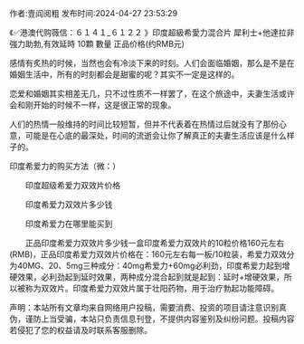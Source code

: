 <p>作者:壹阎阅粗 发布时间:2024-04-27 23:53:29</p>
<p>《✅港澳代购薇信：６１４１_６１２２ 》印度超級希愛力混合片 犀利士+他達拉非 強力助勃,有效延時 10顆 數量 正品价格(约RMB元) </p>
									<p>感情有炙热的时候，当然也会有冷淡下来的时刻。人们会面临婚姻，那么是不是在婚姻生活中，所有的时刻都会是甜蜜的呢？其实不一定是这样的。</p><p>恋爱和婚姻其实相差无几，只不过性质不一样罢了，在这个旅途中，夫妻生活或许会和刚开始的时候不一样，这是很正常的现象。</p><p>人们的热情一般维持的时间比较短暂，但并不代表着在热情过后就没有了那份心意，可能是在心底的最深处，时间的流逝会让你了解真正的夫妻生活应该是什么样子的。</p><p></p><p>印度希爱力的购买方法（微：）</p><p></p><p>　　印度超级希爱力双效片价格</p><p></p><p>　　印度希爱力双效片多少钱</p><p></p><p>　　印度希爱力在哪里能买到</p><p></p><p>　　正品印度希爱力双效片多少钱一盒印度希爱力双效片的10粒价格160元左右(RMB)，正品印度希爱力双效片价格在：160元左右每一板/10粒装，希爱力双效分为40MG、20、5mg三种成分：40mg希爱力+60mg必利劲，印度希爱力起到增硬效果，必利劲起到延时效果，两种成分混合起到就是起到：延时+增硬效果，所以被称为双效片。印度希爱力双效片属于壮阳药物，用于治疗勃起功能障碍。</p>				声明：本站所有文章均来自网络用户投稿，需要消费、投资的项目请注意识别真伪，谨防上当受骗，本站只负责信息刊登，不提供内容鉴别及纠纷问题。投稿内容若侵犯了您的权益请及时联系客服删除。				

